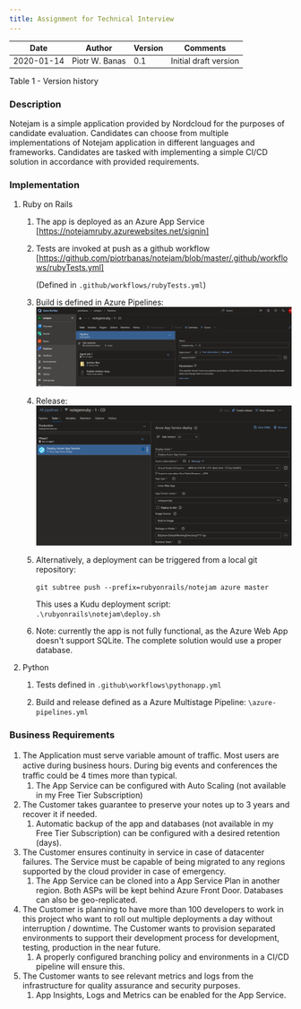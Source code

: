 ```yaml
---
title: Assignment for Technical Interview
---
```


| **Date**   | **Author**    | **Version** | **Comments**                                                   |
|------------|---------------|-------------|----------------------------------------------------------------|
| 2020-01-14 | Piotr W. Banas| 0.1         | Initial draft version                                          |

Table 1 - Version history



### Description

Notejam is a simple application provided by Nordcloud for the purposes of candidate evaluation. Candidates can choose from multiple implementations of Notejam application in different languages and frameworks.
Candidates are tasked with implementing a simple CI/CD solution in accordance with provided requirements.

### Implementation

1. Ruby on Rails
    1. The app is deployed as an Azure App Service [https://notejamruby.azurewebsites.net/signin]

    2. Tests are invoked at push as a github workflow [https://github.com/piotrbanas/notejam/blob/master/.github/workflows/rubyTests.yml]

        (Defined in `.github/workflows/rubyTests.yml`)

    3. Build is defined in Azure Pipelines: 
        ![](build.png)
    
    4. Release:
        ![](release.png)

    5. Alternatively, a deployment can be triggered from a local git repository:

        `git subtree push --prefix=rubyonrails/notejam azure master`
        
        This uses a Kudu deployment script: `.\rubyonrails\notejam\deploy.sh`
    
    6. Note: currently the app is not fully functional, as the Azure Web App doesn't support SQLite. The complete solution would use a proper database.

2. Python
    1. Tests defined in `.github\workflows\pythonapp.yml`

    2. Build and release defined as a Azure Multistage Pipeline: `\azure-pipelines.yml`

### Business Requirements

1. The Application must serve variable amount of traﬃc. Most users are active during business hours. During big events and conferences the traﬃc could be 4 times more than typical. 
    1. The App Service can be configured with Auto Scaling (not available in my Free Tier Subscription)
2. The Customer takes guarantee to preserve your notes up to 3 years and recover it if needed. 
    1. Automatic backup of the app and databases (not available in my Free Tier Subscription) can be configured with a desired retention (days).
3. The Customer ensures continuity in service in case of datacenter failures. The Service must be capable of being migrated to any regions supported by the cloud provider in case of emergency. 
    1. The App Service can be cloned into a App Service Plan in another region. Both ASPs will be kept behind Azure Front Door. Databases can also be geo-replicated.
4. The Customer is planning to have more than 100 developers to work in this project who want to roll out multiple deployments a day without interruption / downtime. The Customer wants to provision separated environments to support their development process for development, testing, production in the near future. 
    1. A properly configured branching policy and environments in a CI/CD pipeline will ensure this.
5. The Customer wants to see relevant metrics and logs from the infrastructure for quality assurance and security purposes. 
    1. App Insights, Logs and Metrics can be enabled for the App Service.